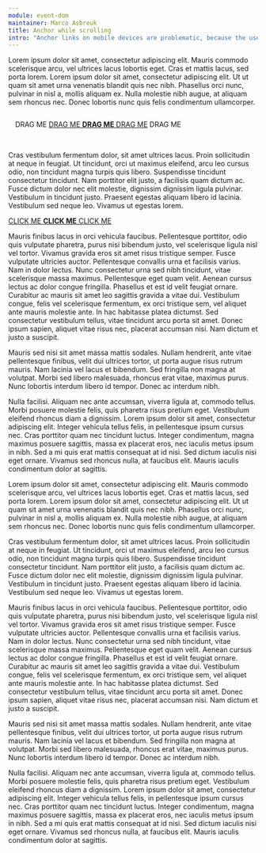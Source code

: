 ```yaml
---
module: event-dom
maintainer: Marco Asbreuk
title: Anchor while scrolling
intro: "Anchor links on mobile devices are problematic, because the user might want to scroll instead of following the link. This module handles this: when scrolling, any anchor-click will be prevent-defaulted. Try scrolling while pressing the anchor in this example. When not scrolled, the link will be followed."
---
```


Lorem ipsum dolor sit amet, consectetur adipiscing elit. Mauris commodo scelerisque arcu, vel ultrices lacus lobortis eget. Cras et mattis lacus, sed porta lorem. Lorem ipsum dolor sit amet, consectetur adipiscing elit. Ut ut quam sit amet urna venenatis blandit quis nec nibh. Phasellus orci nunc, pulvinar in nisl a, mollis aliquam ex. Nulla molestie nibh augue, at aliquam sem rhoncus nec. Donec lobortis nunc quis felis condimentum ullamcorper.

<div style="background-color=#DDD; padding: 1em;" plugin-dd="true">
DRAG ME <a href="http://itsasbreuk.nl">DRAG ME <b>DRAG ME</b> DRAG ME</a> DRAG ME
</div>

<br>

Cras vestibulum fermentum dolor, sit amet ultrices lacus. Proin sollicitudin at neque in feugiat. Ut tincidunt, orci ut maximus eleifend, arcu leo cursus odio, non tincidunt magna turpis quis libero. Suspendisse tincidunt consectetur tincidunt. Nam porttitor elit justo, a facilisis quam dictum ac. Fusce dictum dolor nec elit molestie, dignissim dignissim ligula pulvinar. Vestibulum in tincidunt justo. Praesent egestas aliquam libero id lacinia. Vestibulum sed neque leo. Vivamus ut egestas lorem.

<a href="http://itsasbreuk.nl">CLICK ME <b>CLICK ME</b> CLICK ME</a>

Mauris finibus lacus in orci vehicula faucibus. Pellentesque porttitor, odio quis vulputate pharetra, purus nisi bibendum justo, vel scelerisque ligula nisl vel tortor. Vivamus gravida eros sit amet risus tristique semper. Fusce vulputate ultricies auctor. Pellentesque convallis urna et facilisis varius. Nam in dolor lectus. Nunc consectetur urna sed nibh tincidunt, vitae scelerisque massa maximus. Pellentesque eget quam velit. Aenean cursus lectus ac dolor congue fringilla. Phasellus et est id velit feugiat ornare. Curabitur ac mauris sit amet leo sagittis gravida a vitae dui. Vestibulum congue, felis vel scelerisque fermentum, ex orci tristique sem, vel aliquet ante mauris molestie ante. In hac habitasse platea dictumst. Sed consectetur vestibulum tellus, vitae tincidunt arcu porta sit amet. Donec ipsum sapien, aliquet vitae risus nec, placerat accumsan nisi. Nam dictum et justo a suscipit.

Mauris sed nisi sit amet massa mattis sodales. Nullam hendrerit, ante vitae pellentesque finibus, velit dui ultrices tortor, ut porta augue risus rutrum mauris. Nam lacinia vel lacus et bibendum. Sed fringilla non magna at volutpat. Morbi sed libero malesuada, rhoncus erat vitae, maximus purus. Nunc lobortis interdum libero id tempor. Donec ac interdum nibh.

Nulla facilisi. Aliquam nec ante accumsan, viverra ligula at, commodo tellus. Morbi posuere molestie felis, quis pharetra risus pretium eget. Vestibulum eleifend rhoncus diam a dignissim. Lorem ipsum dolor sit amet, consectetur adipiscing elit. Integer vehicula tellus felis, in pellentesque ipsum cursus nec. Cras porttitor quam nec tincidunt luctus. Integer condimentum, magna maximus posuere sagittis, massa ex placerat eros, nec iaculis metus ipsum in nibh. Sed a mi quis erat mattis consequat at id nisi. Sed dictum iaculis nisi eget ornare. Vivamus sed rhoncus nulla, at faucibus elit. Mauris iaculis condimentum dolor at sagittis.

Lorem ipsum dolor sit amet, consectetur adipiscing elit. Mauris commodo scelerisque arcu, vel ultrices lacus lobortis eget. Cras et mattis lacus, sed porta lorem. Lorem ipsum dolor sit amet, consectetur adipiscing elit. Ut ut quam sit amet urna venenatis blandit quis nec nibh. Phasellus orci nunc, pulvinar in nisl a, mollis aliquam ex. Nulla molestie nibh augue, at aliquam sem rhoncus nec. Donec lobortis nunc quis felis condimentum ullamcorper.

Cras vestibulum fermentum dolor, sit amet ultrices lacus. Proin sollicitudin at neque in feugiat. Ut tincidunt, orci ut maximus eleifend, arcu leo cursus odio, non tincidunt magna turpis quis libero. Suspendisse tincidunt consectetur tincidunt. Nam porttitor elit justo, a facilisis quam dictum ac. Fusce dictum dolor nec elit molestie, dignissim dignissim ligula pulvinar. Vestibulum in tincidunt justo. Praesent egestas aliquam libero id lacinia. Vestibulum sed neque leo. Vivamus ut egestas lorem.

Mauris finibus lacus in orci vehicula faucibus. Pellentesque porttitor, odio quis vulputate pharetra, purus nisi bibendum justo, vel scelerisque ligula nisl vel tortor. Vivamus gravida eros sit amet risus tristique semper. Fusce vulputate ultricies auctor. Pellentesque convallis urna et facilisis varius. Nam in dolor lectus. Nunc consectetur urna sed nibh tincidunt, vitae scelerisque massa maximus. Pellentesque eget quam velit. Aenean cursus lectus ac dolor congue fringilla. Phasellus et est id velit feugiat ornare. Curabitur ac mauris sit amet leo sagittis gravida a vitae dui. Vestibulum congue, felis vel scelerisque fermentum, ex orci tristique sem, vel aliquet ante mauris molestie ante. In hac habitasse platea dictumst. Sed consectetur vestibulum tellus, vitae tincidunt arcu porta sit amet. Donec ipsum sapien, aliquet vitae risus nec, placerat accumsan nisi. Nam dictum et justo a suscipit.

Mauris sed nisi sit amet massa mattis sodales. Nullam hendrerit, ante vitae pellentesque finibus, velit dui ultrices tortor, ut porta augue risus rutrum mauris. Nam lacinia vel lacus et bibendum. Sed fringilla non magna at volutpat. Morbi sed libero malesuada, rhoncus erat vitae, maximus purus. Nunc lobortis interdum libero id tempor. Donec ac interdum nibh.

Nulla facilisi. Aliquam nec ante accumsan, viverra ligula at, commodo tellus. Morbi posuere molestie felis, quis pharetra risus pretium eget. Vestibulum eleifend rhoncus diam a dignissim. Lorem ipsum dolor sit amet, consectetur adipiscing elit. Integer vehicula tellus felis, in pellentesque ipsum cursus nec. Cras porttitor quam nec tincidunt luctus. Integer condimentum, magna maximus posuere sagittis, massa ex placerat eros, nec iaculis metus ipsum in nibh. Sed a mi quis erat mattis consequat at id nisi. Sed dictum iaculis nisi eget ornare. Vivamus sed rhoncus nulla, at faucibus elit. Mauris iaculis condimentum dolor at sagittis.

<script src="../../dist/itsabuild-min.js"></script>
